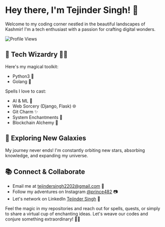 # Hey there, I'm Tejinder Singh! 👋

Welcome to my coding corner nestled in the beautiful landscapes of Kashmir! I'm a tech enthusiast with a passion for crafting digital wonders.

![Profile Views](https://komarev.com/ghpvc/?username=yourusername&color=brightgreen)

## 🚀 Tech Wizardry 🧙‍♂️

Here's my magical toolkit:
- Python3 🐍
- Golang 🚀

Spells I love to cast:
- AI & ML 🤖
- Web Sorcery (Django, Flask) 🌐
- Git Charm ✨
- System Enchantments 🏰
- Blockchain Alchemy 💎

## 🌌 Exploring New Galaxies

My journey never ends! I'm constantly orbiting new stars, absorbing knowledge, and expanding my universe.

## 📚 Connect & Collaborate

- Email me at [tejindersingh2202@gmail.com](mailto:tejindersingh2202@gmail.com) 📧
- Follow my adventures on Instagram [@prince482](https://www.instagram.com/prince482) 📷
- Let's network on LinkedIn [Tejinder Singh](https://www.linkedin.com/in/tejinder-singh) 💼

Feel the magic in my repositories and reach out for spells, quests, or simply to share a virtual cup of enchanting ideas. Let's weave our codes and conjure something extraordinary! 🌟✨
